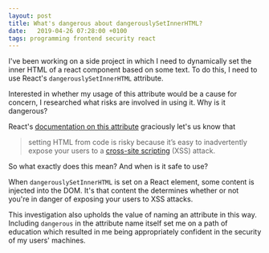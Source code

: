 ```yaml
---
layout: post
title: What's dangerous about dangerouslySetInnerHTML?
date:   2019-04-26 07:28:00 +0100
tags: programming frontend security react
---
```

I've been working on a side project in which I need to dynamically set the inner HTML of a react component based on some text. To do this, I need to use React's `dangerouslySetInnerHTML` attribute.

Interested in whether my usage of this attribute would be a cause for concern, I researched what risks are involved in using it. Why is it dangerous?

React's [documentation on this attribute](https://reactjs.org/docs/dom-elements.html#dangerouslysetinnerhtml) graciously let's us know that

> setting HTML from code is risky because it’s easy to inadvertently expose your users to a [cross-site scripting](https://en.wikipedia.org/wiki/Cross-site_scripting) (XSS) attack.

So what exactly does this mean? And when is it safe to use?

When `dangerouslySetInnerHTML` is set on a React element, some content is
injected into the DOM. It's that content the determines whether or not you're in
danger of exposing your users to XSS attacks.


This investigation also upholds the value of naming an attribute in this way. Including `dangerous` in the attribute name itself set me on a path of education which resulted in me being appropriately confident in the security of my users' machines.
